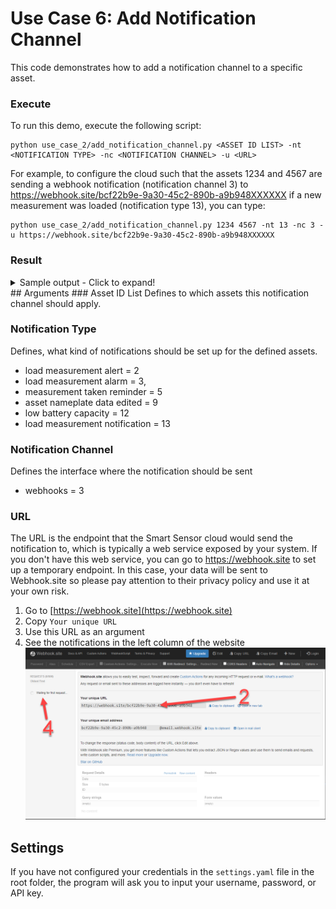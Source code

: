# Use Case 6: Add Notification Channel

This code demonstrates how to add a notification channel to a specific asset.

### Execute
To run this demo, execute the following script:

    python use_case_2/add_notification_channel.py <ASSET ID LIST> -nt <NOTIFICATION TYPE> -nc <NOTIFICATION CHANNEL> -u <URL>
    
For example, to configure the cloud such that the assets 1234 and 4567 are sending a webhook notification (notification channel 3) to https://webhook.site/bcf22b9e-9a30-45c2-890b-a9b948XXXXXX if a new measurement was loaded (notification type 13), you can type:
    
    python use_case_2/add_notification_channel.py 1234 4567 -nt 13 -nc 3 -u https://webhook.site/bcf22b9e-9a30-45c2-890b-a9b948XXXXXX

### Result
<details>
<summary>Sample output - Click to expand!</summary>
<p>
</p>
</details>
## Arguments
### Asset ID List
Defines to which assets this notification channel should apply.

### Notification Type
Defines, what kind of notifications should be set up for the defined assets.
- load measurement alert = 2
- load measurement alarm = 3,
- measurement taken reminder = 5        
- asset nameplate data edited = 9        
- low battery capacity = 12        
- load measurement notification = 13        

### Notification Channel
Defines the interface where the notification should be sent
- webhooks = 3

### URL
The URL is the endpoint that the Smart Sensor cloud would send the notification to, which is typically a web service exposed by your system.
If you don't have this web service, you can go to https://webhook.site to set up a temporary endpoint.
In this case, your data will be sent to Webhook.site so please pay attention to their privacy policy and use it at your own risk.
1. Go to [https://webhook.site](https://webhook.site)
2. Copy `Your unique URL`
3. Use this URL as an argument
4. See the notifications in the left column of the website
![Screenshot Webhook.site](webhooksite.png "Screenshot of Webhook.site")

## Settings
If you have not configured your credentials in the `settings.yaml` file in the root folder,
the program will ask you to input your username, password, or API key.
